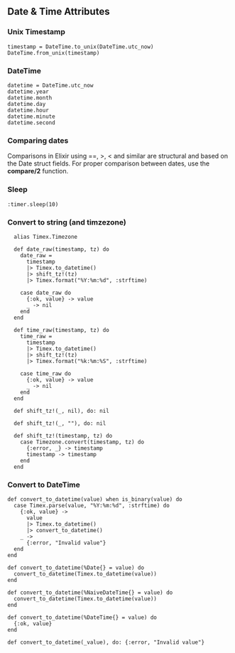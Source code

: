 ## Date & Time Attributes

### Unix Timestamp
```
timestamp = DateTime.to_unix(DateTime.utc_now)
DateTime.from_unix(timestamp)
```

### DateTime
```
datetime = DateTime.utc_now
datetime.year
datetime.month
datetime.day
datetime.hour
datetime.minute
datetime.second
```

### Comparing dates
Comparisons in Elixir using ==, >, < and similar are structural and based on the Date struct fields.
For proper comparison between dates, use the **compare/2** function.

### Sleep

```
:timer.sleep(10)
```

### Convert to string (and timzezone)

```
  alias Timex.Timezone

  def date_raw(timestamp, tz) do
    date_raw =
      timestamp
      |> Timex.to_datetime()
      |> shift_tz!(tz)
      |> Timex.format("%Y:%m:%d", :strftime)

    case date_raw do
      {:ok, value} -> value
      _ -> nil
    end
  end

  def time_raw(timestamp, tz) do
    time_raw =
      timestamp
      |> Timex.to_datetime()
      |> shift_tz!(tz)
      |> Timex.format("%k:%m:%S", :strftime)

    case time_raw do
      {:ok, value} -> value
      _ -> nil
    end
  end

  def shift_tz!(_, nil), do: nil

  def shift_tz!(_, ""), do: nil

  def shift_tz!(timestamp, tz) do
    case Timezone.convert(timestamp, tz) do
      {:error, _} -> timestamp
      timestamp -> timestamp
    end
  end
```

### Convert to DateTime

```
def convert_to_datetime(value) when is_binary(value) do
  case Timex.parse(value, "%Y:%m:%d", :strftime) do
    {:ok, value} ->
      value
      |> Timex.to_datetime()
      |> convert_to_datetime()
    _ ->
      {:error, "Invalid value"}
  end
end

def convert_to_datetime(%Date{} = value) do
  convert_to_datetime(Timex.to_datetime(value))
end

def convert_to_datetime(%NaiveDateTime{} = value) do
  convert_to_datetime(Timex.to_datetime(value))
end

def convert_to_datetime(%DateTime{} = value) do
  {:ok, value}
end

def convert_to_datetime(_value), do: {:error, "Invalid value"}

```